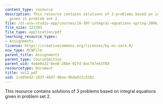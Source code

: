 ```yaml
---
content_type: resource
description: This resource contains solutions of 3 problems based on integral equations
  given in problem set 2.
file: /ol-ocw-studio-app/courses/18-307-integral-equations-spring-2006/1ce95ed2183f4b3796ea9bda922c5382_sol2.pdf
file_size: 127283
file_type: application/pdf
learning_resource_types:
- Assignments
license: https://creativecommons.org/licenses/by-nc-sa/4.0/
ocw_type: OCWFile
parent_title: Assignments
parent_type: CourseSection
parent_uid: 4abe0a22-8ee8-28be-92fd-8ac747e43f8d
resourcetype: Document
title: sol2.pdf
uid: 1ce95ed2-183f-4b37-96ea-9bda922c5382
---
```

This resource contains solutions of 3 problems based on integral equations given in problem set 2.